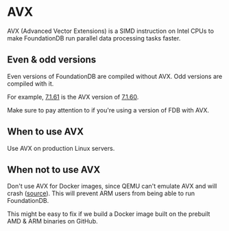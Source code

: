 # AVX

AVX (Advanced Vector Extensions) is a SIMD instruction on Intel CPUs to make
FoundationDB run parallel data processing tasks faster.

## Even & odd versions

Even versions of FoundationDB are compiled without AVX. Odd versions are compiled with it.

For example, [7.1.61](https://github.com/apple/foundationdb/releases/tag/7.1.61) is the AVX version of [7.1.60](https://github.com/apple/foundationdb/releases/tag/7.1.60).

Make sure to pay attention to if you're using a version of FDB with AVX.

## When to use AVX

Use AVX on production Linux servers.

## When not to use AVX

Don't use AVX for Docker images, since QEMU can't emulate AVX and will crash ([source](https://github.com/apple/foundationdb/issues/4111#issuecomment-1284040423)). This will prevent ARM users from being able to run FoundationDB.

This might be easy to fix if we build a Docker image built on the prebuilt AMD & ARM binaries on GitHub.

